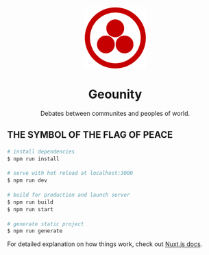 <p align="center">
  <a href="https://geounity.org" target="_blank">
    <img src="./.readme-images/simbolo.gif" alt="Simbolo de la Paz"/>
  </a>
  <h1 align="center"> Geounity <br /> </h1>
</p>
<p align="center">
  Debates between communites and peoples of world.
</p>

## THE SYMBOL OF THE FLAG OF PEACE

``` bash
# install dependencies
$ npm run install

# serve with hot reload at localhost:3000
$ npm run dev

# build for production and launch server
$ npm run build
$ npm run start

# generate static project
$ npm run generate
```

For detailed explanation on how things work, check out [Nuxt.js docs](https://nuxtjs.org).
